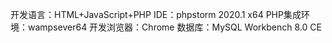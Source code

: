 开发语言：HTML+JavaScript+PHP
IDE：phpstorm 2020.1 x64
PHP集成环境：wampsever64
开发浏览器：Chrome
数据库：MySQL Workbench 8.0 CE
